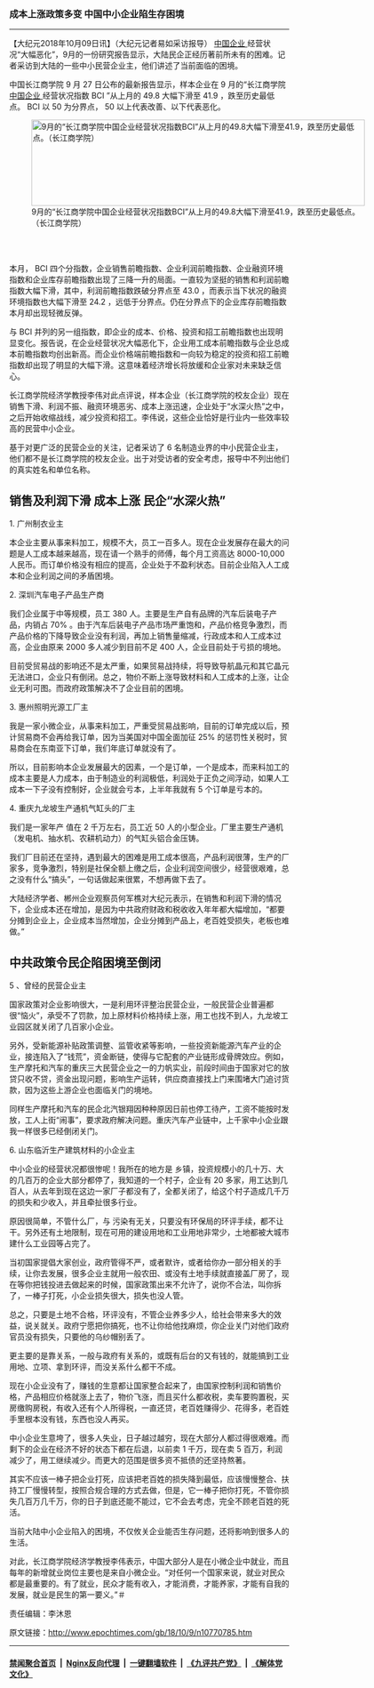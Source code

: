 ### 成本上涨政策多变 中国中小企业陷生存困境
------------------------

<p>
 【大纪元2018年10月09日讯】（大纪元记者易如采访报导）
 <a href="http://www.epochtimes.com/gb/tag/%E4%B8%AD%E5%9B%BD%E4%BC%81%E4%B8%9A.html">
  中国企业
 </a>
 经营状况“大幅恶化”，9月的一份研究报告显示，大陆民企正经历著前所未有的困难。记者采访到大陆的一些中小民营企业主，他们讲述了当前面临的困境。
</p>
<p class="p1">
 中国长江商学院
 <span class="s1">
  9
 </span>
 月
 <span class="s1">
  27
 </span>
 日公布的最新报告显示，样本企业在
 <span class="s1">
  9
 </span>
 月的“长江商学院
 <a href="http://www.epochtimes.com/gb/tag/%E4%B8%AD%E5%9B%BD%E4%BC%81%E4%B8%9A.html">
  中国企业
 </a>
 经营状况指数
 <span class="s1">
  BCI
 </span>
 ”从上月的
 <span class="s1">
  49.8
 </span>
 大幅下滑至
 <span class="s1">
  41.9
 </span>
 ，跌至历史最低点。
 <span class="s1">
  BCI
 </span>
 以
 <span class="s1">
  50
 </span>
 为分界点，
 <span class="s1">
  50
 </span>
 以上代表改善、以下代表恶化。
</p>
<figure class="wp-caption aligncenter" id="attachment_10773592" style="width: 600px">
 <a href="http://i.epochtimes.com/assets/uploads/2018/10/9_.jpg">
  <img alt="9月的“长江商学院中国企业经营状况指数BCI”从上月的49.8大幅下滑至41.9，跌至历史最低点。（长江商学院）" class="wp-image-10773592" height="155" src="http://i.epochtimes.com/assets/uploads/2018/10/9_-600x155.jpg" width="600"/>
 </a>
 <br/><figcaption class="wp-caption-text">
  9月的“长江商学院中国企业经营状况指数BCI”从上月的49.8大幅下滑至41.9，跌至历史最低点。（长江商学院）
 </figcaption><br/>
</figure><br/>
<p class="p1">
 本月，
 <span class="s1">
  BCI
 </span>
 四个分指数，企业销售前瞻指数、企业利润前瞻指数、企业融资环境指数和企业库存前瞻指数出现了三降一升的局面。一直较为坚挺的销售和利润前瞻指数大幅下滑，其中，利润前瞻指数跌破分界点至
 <span class="s1">
  43.0
 </span>
 ，而表示当下状况的融资环境指数也大幅下滑至
 <span class="s1">
  24.2
 </span>
 ，远低于分界点。仍在分界点下的企业库存前瞻指数本月却出现轻微反弹。
</p>
<p class="p1">
 与
 <span class="s1">
  BCI
 </span>
 并列的另一组指数，即企业的成本、价格、投资和招工前瞻指数也出现明显变化。报告说，在企业经营状况大幅恶化下，企业用工成本前瞻指数与企业总成本前瞻指数均创出新高。而企业价格端前瞻指数和一向较为稳定的投资和招工前瞻指数却出现了明显的大幅下滑。这意味着经济增长将放缓和企业家对未来缺乏信心。
</p>
<p class="p1">
 长江商学院经济学教授李伟对此点评说，样本企业（长江商学院的校友企业）现在销售下滑、利润不振、融资环境恶劣、成本上涨迅速，企业处于“水深火热”之中，之后开始收缩战线，减少投资和招工。李伟说，这些企业恰好是行业内一些效率较高的民营中小企业。
</p>
<p class="p1">
 基于对更广泛的民营企业的关注，记者采访了
 <span class="s1">
  6
 </span>
 名制造业界的中小民营企业主，他们都不是长江商学院的校友企业。出于对受访者的安全考虑，报导中不列出他们的真实姓名和单位名称。
</p>
<h2 class="p1">
 <b>
  销售及利润下滑
 </b>
 <b>
 </b>
 <b>
  成本上涨
 </b>
 <b>
 </b>
 <b>
  民企“水深火热”
 </b>
</h2>
<p class="p1">
 <span class="s1">
  1.
 </span>
 广州制衣业主
</p>
<p class="p1">
 本企业主要从事来料加工，规模不大，员工一百多人。现在企业发展存在最大的问题是人工成本越来越高，现在请一个熟手的师傅，每个月工资高达
 <span class="s1">
  8000-10,000
 </span>
 人民币。而订单价格没有相应的提高，企业处于不盈利状态。目前企业陷入人工成本和企业利润之间的矛盾困境。
</p>
<p class="p1">
 <span class="s1">
  2.
 </span>
 深圳汽车电子产品生产商
</p>
<p class="p1">
 我们企业属于中等规模，员工
 <span class="s1">
  380
 </span>
 人。主要是生产自有品牌的汽车后装电子产品，内销占
 <span class="s1">
  70%
 </span>
 。由于汽车后装电子产品市场严重饱和，产品价格竞争激烈，而产品价格的下降导致企业没有利润，再加上销售量缩减，行政成本和人工成本过高，企业由原来
 <span class="s1">
  2000
 </span>
 多人减少到目前不足
 <span class="s1">
  400
 </span>
 人，企业目前处于亏损的境地。
</p>
<p class="p1">
 目前受贸易战的影响还不是太严重，如果贸易战持续，将导致导航晶元和其它晶元无法进口，企业只有倒闭。总之，物价不断上涨导致材料和人工成本的上涨，让企业无利可图。而政府政策解决不了企业目前的困境。
</p>
<p class="p1">
 <span class="s1">
  3.
 </span>
 惠州照明光源工厂主
</p>
<p class="p1">
 我是一家小微企业，从事来料加工，严重受贸易战影响，目前的订单完成以后，预计贸易商不会再给我订单，因为当美国对中国全面加征
 <span class="s1">
  25%
 </span>
 的惩罚性关税时，贸易商会在东南亚下订单，我们年底订单就没有了。
</p>
<p class="p1">
 所以，目前影响本企业发展最大的因素，一个是订单，一个是成本，而来料加工的成本主要是人力成本，由于制造业的利润极低，利润处于正负之间浮动，如果人工成本一下子没有控制好，企业就会亏本，上半年我就有
 <span class="s1">
  5
 </span>
 个订单是亏本的。
</p>
<p class="p1">
 <span class="s1">
  4.
 </span>
 重庆九龙坡生产通机气缸头的厂主
</p>
<p class="p1">
 我们是一家年产
 <span class="s2">
  值在
 </span>
 <span class="s1">
  2
 </span>
 千万左右，员工近
 <span class="s1">
  50
 </span>
 人的小型企业。厂里主要生产通机（发电机、抽水机、农耕机动力）的气缸头铝合金压铸。
</p>
<p class="p1">
 我们厂目前还在坚持，遇到最大的困难是用工成本很高，产品利润很薄，生产的厂家多，竞争激烈，特别是社保全额上缴之后，企业利润空间很少，经营很艰难，总之没有什么“搞头”，一句话做起来很累，不想再做下去了。
</p>
<p class="p1">
 大陆经济学者、郴州企业观察员何军樵对大纪元表示，在销售和利润下滑的情况下，企业成本还在增加，是因为中共政府财政和税收收入年年都大幅增加，“都要分摊到企业上，企业成本当然增加，企业分摊到产品上，老百姓受损失，老板也难做。”
</p>
<h2 class="p1">
 <b>
  中共政策令民企陷困境至倒闭
 </b>
</h2>
<p class="p1">
 <span class="s1">
  5
 </span>
 、曾经的民营企业主
</p>
<p class="p1">
 国家政策对企业影响很大，一是利用环评整治民营企业，一般民营企业普遍都很“恼火”，承受不了罚款，加上原材料价格持续上涨，用工也找不到人，九龙坡工业园区就关闭了几百家小企业。
</p>
<p class="p1">
 另外，受新能源补贴政策调整、监管收紧等影响，一些投资新能源汽车产业的企业，接连陷入了“钱荒”，资金断链，使得与它配套的产业链形成骨牌效应。例如，生产摩托和汽车的重庆三大民营企业之一的力帆实业，前段时间由于国家对它的放贷只收不贷，资金出现问题，影响生产运转，供应商直接找上门来围堵大门追讨货款，因为这些上游企业也面临关门的境地。
</p>
<p class="p1">
 同样生产摩托和汽车的民企北汽银翔因种种原因日前也停工待产，工资不能按时发放，工人上街“闹事”，要求政府解决问题。重庆汽车产业链中，上千家中小企业跟我一样很多已经倒闭关门。
</p>
<p class="p1">
 <span class="s1">
  6.
 </span>
 山东临沂生产建筑材料的小企业主
</p>
<p class="p1">
 中小企业的经营状况都很惨呢！我所在的地方是
 <span class="s2">
  乡镇，投资规模小的几十万、大的几百万的企业大部分都停了，我知道的一个村子，企业有
 </span>
 <span class="s1">
  20
 </span>
 多家，用工达到几百人，从去年到现在这边一家厂子都没有了，全都关闭了，给这个村子造成几千万的损失和少收入，并且牵扯很多行业。
</p>
<p class="p3">
 <span class="s3">
  原因很简单，不管什么厂，与
 </span>
 污染有无关，只要没有环保局的环评手续，都不让干。另外还有土地限制，现在可用的建设用地和工业用地非常少，土地都被大城市建什么工业园等占完了。
</p>
<p class="p1">
 当初国家提倡大家创业，政府管得不严，或者默许，或者给你办一部分相关的手续，让你去发展，很多企业主就用一般农田、或没有土地手续就直接盖厂房了，现在等你把钱投进去做起来的时候，国家政策出来不允许了，说你不合法，叫你拆了，一棒子打死，小企业损失很大，损失也没人管。
</p>
<p class="p1">
 总之，只要是土地不合格，环评没有，不管企业养多少人，给社会带来多大的效益，说关就关。政府宁愿把你搞死，也不让你给他找麻烦，你企业关门对他们政府官员没有损失，只要他的乌纱帽别丢了。
</p>
<p class="p1">
 更主要的是靠关系，一般与政府有关系的，或既有后台的又有钱的，就能搞到工业用地、立项、拿到环评，而没关系什么都干不成。
</p>
<p class="p1">
 现在小企业没有了，赚钱的生意都让国家整合起来了，由国家控制利润和销售价格，产品相应价格就涨上去了，物价飞涨，而且买什么都收税，卖车要购置税，买房缴购房税，有收入还有个人所得税，一直还贷，老百姓赚得少、花得多，老百姓手里根本没有钱，东西也没人再买。
</p>
<p class="p1">
 中小企业生意垮了，很多人失业，日子越过越穷，现在大部分人都过得很艰难。而剩下的企业在经济不好的状态下都在后退，以前卖
 <span class="s1">
  1
 </span>
 千万，现在卖
 <span class="s1">
  5
 </span>
 百万，利润减少了，用工继续减少。而更大的范围是很多资不抵债的还坚持熬著。
</p>
<p>
 其实不应该一棒子把企业打死，应该把老百姓的损失降到最低，应该慢慢整合、扶持工厂慢慢转型，按照合规合理的方式去做，但是，它一棒子把你打死，不管你损失几百万几千万，你的日子到底还能不能过，它不会去考虑，完全不顾老百姓的死活。
</p>
<p>
 当前大陆中小企业陷入的困境，不仅攸关企业能否生存问题，还将影响到很多人的生活。
</p>
<p>
 对此，长江商学院经济学教授李伟表示，中国大部分人是在小微企业中就业，而且每年的新增就业岗位主要也是来自小微企业。“对任何一个国家来说，就业对民众都是最重要的。有了就业，民众才能有收入，才能消费，才能养家，才能有自我的发展，就业是民生的第一要义。”＃
</p>
<p>
 责任编辑：李沐恩
</p>

原文链接：http://www.epochtimes.com/gb/18/10/9/n10770785.htm


------------------------
#### [禁闻聚合首页](https://github.com/gfw-breaker/banned-news/blob/master/README.md) &nbsp;|&nbsp; [Nginx反向代理](https://github.com/gfw-breaker/open-proxy/blob/master/README.md) &nbsp;|&nbsp; [一键翻墙软件](https://github.com/gfw-breaker/nogfw/blob/master/README.md) &nbsp;|&nbsp; [《九评共产党》](https://github.com/gfw-breaker/9ping.md/blob/master/README.md#九评之一评共产党是什么) &nbsp;|&nbsp; [《解体党文化》](https://github.com/gfw-breaker/jtdwh.md/blob/master/README.md#绪论)